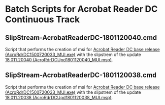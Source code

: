 # Batch Scripts for Acrobat Reader DC Continuous Track

## SlipStream-AcrobatReaderDC-1801120040.cmd
Script that performs the creation of msi for [Acrobat Reader DC base release (AcroRdrDC1500720033_MUI.exe)](https://www.adobe.com/devnet-docs/acrobatetk/tools/ReleaseNotesDC/continuous/dccontinuous.html) with the slipstrem of the update [18.011.20040 (AcroRdrDCUpd1801120040_MUI.msp)](https://www.adobe.com/devnet-docs/acrobatetk/tools/ReleaseNotesDC/continuous/dccontinuousmay2018.html).


## SlipStream-AcrobatReaderDC-1801120038.cmd
Script that performs the creation of msi for [Acrobat Reader DC base release (AcroRdrDC1500720033_MUI.exe)](https://www.adobe.com/devnet-docs/acrobatetk/tools/ReleaseNotesDC/continuous/dccontinuous.html) with the slipstrem of the update [18.011.20038 (AcroRdrDCUpd1801120038_MUI.msp)](https://www.adobe.com/devnet-docs/acrobatetk/tools/ReleaseNotesDC/continuous/dccontinuousfeb2018qfe.html).
